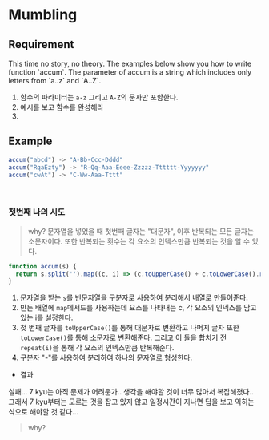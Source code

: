 # Mumbling

## Requirement

<p>This time no story, no theory. The examples below show you how to write function `accum`. The parameter of accum is a string which includes only letters from `a..z` and `A..Z`.

</p>

  1. 함수의 파라미터는 `a-z` 그리고 `A-Z`의 문자만 포함한다.
  2. 예시를 보고 함수를 완성해라
  3. 

## Example

```js
accum("abcd") -> "A-Bb-Ccc-Dddd"
accum("RqaEzty") -> "R-Qq-Aaa-Eeee-Zzzzz-Tttttt-Yyyyyyy"
accum("cwAt") -> "C-Ww-Aaa-Tttt"
```

<br>

### 첫번째 나의 시도

> why? 문자열을 넣었을 때 첫번째 글자는 "대문자", 이후 반복되는 모든 글자는 소문자이다. 또한 반복되는 횟수는 각 요소의 인덱스만큼 반복되는 것을 알 수 있다.

```js
function accum(s) {
  return s.split('').map((c, i) => (c.toUpperCase() + c.toLowerCase().repeat(i))).join('-');
}
```

1. 문자열을 받는 `s`를 빈문자열을 구분자로 사용하여 분리해서 배열로 만들어준다.
2. 만든 배열에 `map`메서드를 사용하는데 요소를 나타내는 c, 각 요소의 인덱스를 담고 있는 i를 설정한다.
3. 첫 번째 글자를 `toUpperCase()`를 통해 대문자로 변환하고 나머지 글자 또한 `toLowerCase()`를 통해 소문자로 변환해준다. 그리고 이 둘을 합치기 전 `repeat(i)`을 통해 각 요소의 인덱스만큼 반복해준다.
4. 구분자 "-"를 사용하여 분리하여 하나의 문자열로 형성한다.

- 결과

실패... 7 kyu는 아직 문제가 어려운가.. 생각을 해야할 것이 너무 많아서 복잡해졌다.. 그래서 7 kyu부터는 모르는 것을 잡고 있지 않고 일정시간이 지나면 답을 보고 익히는 식으로 해야할 것 같다...

> why?
